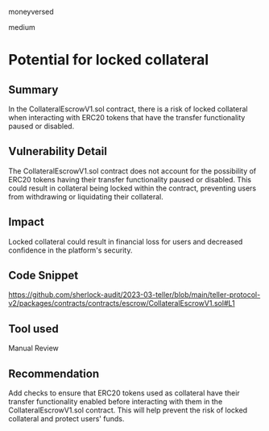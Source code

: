 moneyversed

medium

# Potential for locked collateral

## Summary

In the CollateralEscrowV1.sol contract, there is a risk of locked collateral when interacting with ERC20 tokens that have the transfer functionality paused or disabled.

## Vulnerability Detail

The CollateralEscrowV1.sol contract does not account for the possibility of ERC20 tokens having their transfer functionality paused or disabled. This could result in collateral being locked within the contract, preventing users from withdrawing or liquidating their collateral.

## Impact

Locked collateral could result in financial loss for users and decreased confidence in the platform's security.

## Code Snippet

https://github.com/sherlock-audit/2023-03-teller/blob/main/teller-protocol-v2/packages/contracts/contracts/escrow/CollateralEscrowV1.sol#L1

## Tool used

Manual Review

## Recommendation

Add checks to ensure that ERC20 tokens used as collateral have their transfer functionality enabled before interacting with them in the CollateralEscrowV1.sol contract. This will help prevent the risk of locked collateral and protect users' funds.